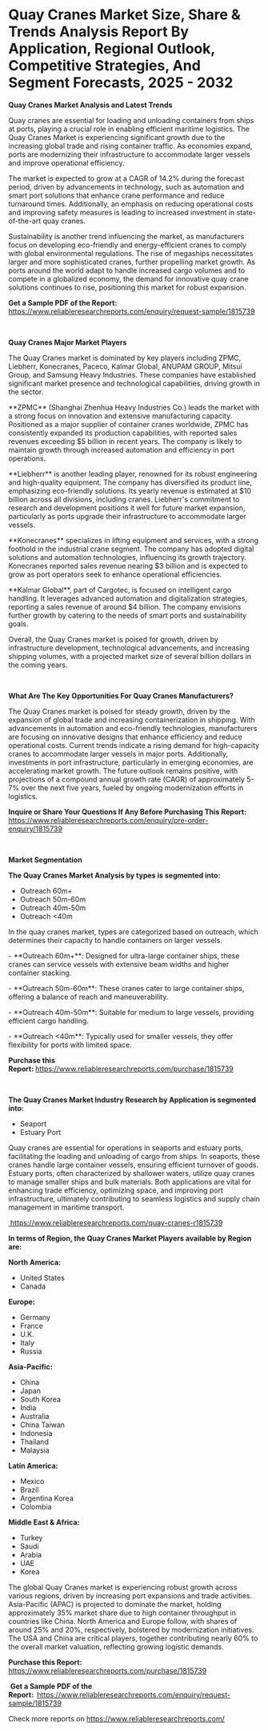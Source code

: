 <p><h1>Quay Cranes Market Size, Share & Trends Analysis Report By Application, Regional Outlook, Competitive Strategies, And Segment Forecasts, 2025 - 2032</h1></p><p><strong>Quay Cranes Market Analysis and Latest Trends</strong></p>
<p><p>Quay cranes are essential for loading and unloading containers from ships at ports, playing a crucial role in enabling efficient maritime logistics. The Quay Cranes Market is experiencing significant growth due to the increasing global trade and rising container traffic. As economies expand, ports are modernizing their infrastructure to accommodate larger vessels and improve operational efficiency. </p><p>The market is expected to grow at a CAGR of 14.2% during the forecast period, driven by advancements in technology, such as automation and smart port solutions that enhance crane performance and reduce turnaround times. Additionally, an emphasis on reducing operational costs and improving safety measures is leading to increased investment in state-of-the-art quay cranes. </p><p>Sustainability is another trend influencing the market, as manufacturers focus on developing eco-friendly and energy-efficient cranes to comply with global environmental regulations. The rise of megaships necessitates larger and more sophisticated cranes, further propelling market growth. As ports around the world adapt to handle increased cargo volumes and to compete in a globalized economy, the demand for innovative quay crane solutions continues to rise, positioning this market for robust expansion.</p></p>
<p><strong>Get a Sample PDF of the Report:&nbsp;</strong> <a href="https://www.reliableresearchreports.com/enquiry/request-sample/1815739?utm_campaign=2128&utm_medium=2&utm_source=Github&utm_content=ia&utm_term=19022025&utm_id=quay-cranes">https://www.reliableresearchreports.com/enquiry/request-sample/1815739</a></p>
<p>&nbsp;</p>
<p><strong>Quay Cranes Major Market Players</strong></p>
<p><p>The Quay Cranes market is dominated by key players including ZPMC, Liebherr, Konecranes, Paceco, Kalmar Global, ANUPAM GROUP, Mitsui Group, and Samsung Heavy Industries. These companies have established significant market presence and technological capabilities, driving growth in the sector.</p><p>**ZPMC** (Shanghai Zhenhua Heavy Industries Co.) leads the market with a strong focus on innovation and extensive manufacturing capacity. Positioned as a major supplier of container cranes worldwide, ZPMC has consistently expanded its production capabilities, with reported sales revenues exceeding $5 billion in recent years. The company is likely to maintain growth through increased automation and efficiency in port operations.</p><p>**Liebherr** is another leading player, renowned for its robust engineering and high-quality equipment. The company has diversified its product line, emphasizing eco-friendly solutions. Its yearly revenue is estimated at $10 billion across all divisions, including cranes. Liebherr's commitment to research and development positions it well for future market expansion, particularly as ports upgrade their infrastructure to accommodate larger vessels.</p><p>**Konecranes** specializes in lifting equipment and services, with a strong foothold in the industrial crane segment. The company has adopted digital solutions and automation technologies, influencing its growth trajectory. Konecranes reported sales revenue nearing $3 billion and is expected to grow as port operators seek to enhance operational efficiencies.</p><p>**Kalmar Global**, part of Cargotec, is focused on intelligent cargo handling. It leverages advanced automation and digitalization strategies, reporting a sales revenue of around $4 billion. The company envisions further growth by catering to the needs of smart ports and sustainability goals.</p><p>Overall, the Quay Cranes market is poised for growth, driven by infrastructure development, technological advancements, and increasing shipping volumes, with a projected market size of several billion dollars in the coming years.</p></p>
<p>&nbsp;</p>
<p><strong>What Are The Key Opportunities For Quay Cranes Manufacturers?</strong></p>
<p><p>The Quay Cranes market is poised for steady growth, driven by the expansion of global trade and increasing containerization in shipping. With advancements in automation and eco-friendly technologies, manufacturers are focusing on innovative designs that enhance efficiency and reduce operational costs. Current trends indicate a rising demand for high-capacity cranes to accommodate larger vessels in major ports. Additionally, investments in port infrastructure, particularly in emerging economies, are accelerating market growth. The future outlook remains positive, with projections of a compound annual growth rate (CAGR) of approximately 5-7% over the next five years, fueled by ongoing modernization efforts in logistics.</p></p>
<p><strong>Inquire or Share Your Questions If Any Before Purchasing This Report:</strong> <a href="https://www.reliableresearchreports.com/enquiry/pre-order-enquiry/1815739?utm_campaign=2128&utm_medium=2&utm_source=Github&utm_content=ia&utm_term=19022025&utm_id=quay-cranes">https://www.reliableresearchreports.com/enquiry/pre-order-enquiry/1815739</a></p>
<p>&nbsp;</p>
<p><strong>Market Segmentation</strong></p>
<p><strong>The Quay Cranes Market Analysis by types is segmented into:</strong></p>
<p><ul><li>Outreach 60m+</li><li>Outreach 50m-60m</li><li>Outreach 40m-50m</li><li>Outreach <40m</li></ul></p>
<p><p>In the quay cranes market, types are categorized based on outreach, which determines their capacity to handle containers on larger vessels. </p><p>- **Outreach 60m+**: Designed for ultra-large container ships, these cranes can service vessels with extensive beam widths and higher container stacking.  </p><p>- **Outreach 50m-60m**: These cranes cater to large container ships, offering a balance of reach and maneuverability.  </p><p>- **Outreach 40m-50m**: Suitable for medium to large vessels, providing efficient cargo handling.  </p><p>- **Outreach <40m**: Typically used for smaller vessels, they offer flexibility for ports with limited space.</p></p>
<p><strong>Purchase this Report:&nbsp;</strong><a href="https://www.reliableresearchreports.com/purchase/1815739?utm_campaign=2128&utm_medium=2&utm_source=Github&utm_content=ia&utm_term=19022025&utm_id=quay-cranes">https://www.reliableresearchreports.com/purchase/1815739</a></p>
<p>&nbsp;</p>
<p><strong>The Quay Cranes Market Industry Research by Application is segmented into:</strong></p>
<p><ul><li>Seaport</li><li>Estuary Port</li></ul></p>
<p><p>Quay cranes are essential for operations in seaports and estuary ports, facilitating the loading and unloading of cargo from ships. In seaports, these cranes handle large container vessels, ensuring efficient turnover of goods. Estuary ports, often characterized by shallower waters, utilize quay cranes to manage smaller ships and bulk materials. Both applications are vital for enhancing trade efficiency, optimizing space, and improving port infrastructure, ultimately contributing to seamless logistics and supply chain management in maritime transport.</p></p>
<p><a href="https://www.reliableresearchreports.com/quay-cranes-r1815739?utm_campaign=2128&utm_medium=2&utm_source=Github&utm_content=ia&utm_term=19022025&utm_id=quay-cranes">&nbsp;https://www.reliableresearchreports.com/quay-cranes-r1815739</a></p>
<p><strong>In terms of Region, the Quay Cranes Market Players available by Region are:</strong></p>
<p>
    <p> <strong> North America: </strong>
        <ul>
            <li>United States</li>
            <li>Canada</li>
        </ul>
        </p> 
    <p> <strong> Europe: </strong>
        <ul>
            <li>Germany</li>
            <li>France</li>
            <li>U.K.</li>
            <li>Italy</li>
            <li>Russia</li>
        </ul>
        </p> 
    <p> <strong> Asia-Pacific: </strong>
        <ul>
            <li>China</li>
            <li>Japan</li>
            <li>South Korea</li>
            <li>India</li>
            <li>Australia</li>
            <li>China Taiwan</li>
            <li>Indonesia</li>
            <li>Thailand</li>
            <li>Malaysia</li>
        </ul>
        </p> 
    <p> <strong> Latin America: </strong>
        <ul>
            <li>Mexico</li>
            <li>Brazil</li>
            <li>Argentina Korea</li>
            <li>Colombia</li>
        </ul>
        </p> 
    <p> <strong> Middle East & Africa: </strong>
        <ul>
            <li>Turkey</li>
            <li>Saudi</li>
            <li>Arabia</li>
            <li>UAE</li>
            <li>Korea</li>
        </ul>
    </p>
    </p>
<p><p>The global Quay Cranes market is experiencing robust growth across various regions, driven by increasing port expansions and trade activities. Asia-Pacific (APAC) is projected to dominate the market, holding approximately 35% market share due to high container throughput in countries like China. North America and Europe follow, with shares of around 25% and 20%, respectively, bolstered by modernization initiatives. The USA and China are critical players, together contributing nearly 60% to the overall market valuation, reflecting growing logistic demands.</p></p>
<p><strong>Purchase this Report: </strong><a href="https://www.reliableresearchreports.com/purchase/1815739?utm_campaign=2128&utm_medium=2&utm_source=Github&utm_content=ia&utm_term=19022025&utm_id=quay-cranes">https://www.reliableresearchreports.com/purchase/1815739</a></p>
<p>&nbsp;<strong>Get a Sample PDF of the Report:&nbsp;&nbsp;</strong><a href="https://www.reliableresearchreports.com/enquiry/request-sample/1815739?utm_campaign=2128&utm_medium=2&utm_source=Github&utm_content=ia&utm_term=19022025&utm_id=quay-cranes">https://www.reliableresearchreports.com/enquiry/request-sample/1815739</a></p>
<p><strong></strong></p>
<p>Check more reports on <a href="https://www.reliableresearchreports.com/?utm_campaign=2128&utm_medium=2&utm_source=Github&utm_content=ia&utm_term=19022025&utm_id=quay-cranes">https://www.reliableresearchreports.com/</a></p>